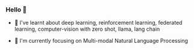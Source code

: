 ### Hello 👋

- 🔭  I've learnt about deep learning, reinforcement learning, federated learning, computer-vision with zero shot, llama, lang chain

- 🌱  I'm currently focusing on Multi-modal Natural Language Processing

<!--
**MOIPA/moipa** is a ✨ _special_ ✨ repository because its `README.md` (this file) appears on your GitHub profile.

Here are some ideas to get you started:

- 🔭 I’m currently working on ...
- 🌱 I’m currently learning ...
- 👯 I’m looking to collaborate on ...
- 🤔 I’m looking for help with ...
- 💬 Ask me about ...
- 📫 How to reach me: ...
- 😄 Pronouns: ...
- ⚡ Fun fact: ...
-->

